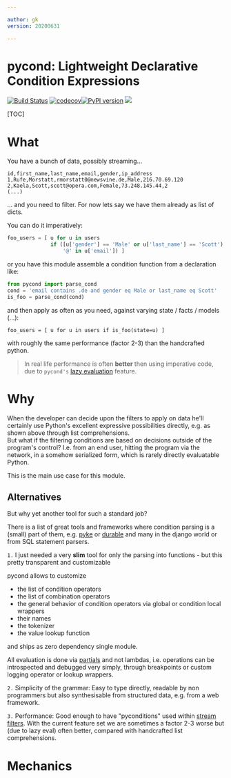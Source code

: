 ```yaml
---

author: gk
version: 20200631

---
```



# pycond: Lightweight Declarative Condition Expressions

[![Build Status](https://travis-ci.org/axiros/pycond.svg?branch=master)](https://travis-ci.org/axiros/pycond) [![codecov](https://codecov.io/gh/axiros/pycond/branch/master/graph/badge.svg)](https://codecov.io/gh/axiros/pycond)[![PyPI    version][pypisvg]][pypi] [![][blacksvg]][black]

[blacksvg]: https://img.shields.io/badge/code%20style-black-000000.svg
[black]: https://github.com/ambv/black
[pypisvg]: https://img.shields.io/pypi/v/pycond.svg
[pypi]: https://badge.fury.io/py/pycond

<!-- badges: http://thomas-cokelaer.info/blog/2014/08/1013/ -->


[TOC]


# What

You have a bunch of data, possibly streaming...

```csv
id,first_name,last_name,email,gender,ip_address
1,Rufe,Morstatt,rmorstatt0@newsvine.de,Male,216.70.69.120
2,Kaela,Scott,scott@opera.com,Female,73.248.145.44,2
(...)
```

... and you need to filter. For now lets say we have them already as list of dicts.

You can do it imperatively:

```python
foo_users = [ u for u in users
              if ([u['gender'] == 'Male' or u['last_name'] == 'Scott') and
                  '@' in u['email']) ]
```

or you have this module assemble a condition function from a declaration like:

```python
from pycond import parse_cond
cond = 'email contains .de and gender eq Male or last_name eq Scott'
is_foo = parse_cond(cond)
```

and then apply as often as you need, against varying state / facts / models (...):

```
foo_users = [ u for u in users if is_foo(state=u) ]
```

with roughly the same performance (factor 2-3) than the handcrafted python.

> In real life performance is often **better** then using imperative code, due to
`pycond's` [lazy evaluation](#context-on-demand-and-lazy-evaluation) feature. 

# Why

When the developer can decide upon the filters to apply on data he'll certainly
use Python's excellent expressive possibilities directly, e.g. as shown above
through list comprehensions.   
But what if the filtering conditions are based on decisions outside of the program's
control? I.e. from an end user, hitting the program via the network, in a somehow serialized form, which is rarely directly evaluatable Python.

This is the main use case for this module.  

## Alternatives

But why yet another tool for such a standard job?  

There is a list of great tools and frameworks where condition parsing is a (small) part of them, e.g. [pyke](http://pyke.sourceforge.net/) or [durable](https://pypi.python.org/pypi/durable_rules) and many in the django world or from SQL statement parsers.


`1.` I just needed a very **slim** tool for only the parsing into functions - but this pretty transparent and customizable

pycond allows to customize
- the list of condition operators
- the list of combination operators
- the general behavior of condition operators via global or condition local wrappers
- their names
- the tokenizer
- the value lookup function

and ships as zero dependency single module.

All evaluation is done via [partials](https://stackoverflow.com/a/3252425/4583360) and not lambdas, i.e. operations can be introspected and debugged very simply, through breakpoints or custom logging operator or lookup wrappers.

`2.` Simplicity of the grammar: Easy to type directly, readable by non
programmers but also synthesisable from structured data, e.g. from a web framework.


`3.` Performance: Good enough to have "pyconditions" used within [stream filters](https://github.com/ReactiveX/RxPY).
With the current feature set we are sometimes a factor 2-3 worse but (due to lazy eval) often better,
compared with handcrafted list comprehensions.


# Mechanics

<!-- md_links_for: github -->
<!-- autogen tutorial -->
<!-- autogen tutorial -->
